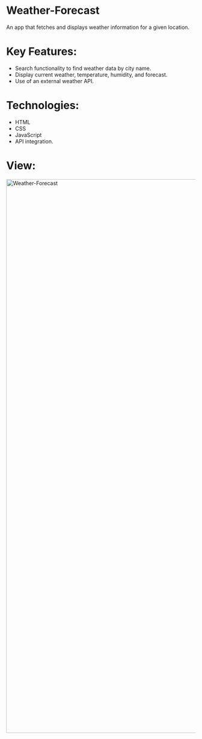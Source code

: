 # Weather-Forecast
An app that fetches and displays weather information for a given location.

# Key Features:
* Search functionality to find weather data by city name.
* Display current weather, temperature, humidity, and forecast.
* Use of an external weather API.

# Technologies: 
* HTML
* CSS
* JavaScript
* API integration.

# View: 

<img width="1470" alt="Weather-Forecast" src="https://github.com/user-attachments/assets/9007b3d5-cdca-4aae-8a27-feea6ee8bdb7">
